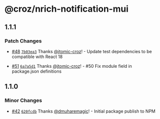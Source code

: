 # @croz/nrich-notification-mui

## 1.1.1

### Patch Changes

- [#48](https://github.com/croz-ltd/nrich-frontend/pull/48) [`7b03ea3`](https://github.com/croz-ltd/nrich-frontend/commit/7b03ea332ee993ffb0df27cb5c5c0dfea37c16f3) Thanks [@jtomic-croz](https://github.com/jtomic-croz)! - Update test dependencies to be compatible with React 18

- [#51](https://github.com/croz-ltd/nrich-frontend/pull/51) [`6a7a5d1`](https://github.com/croz-ltd/nrich-frontend/commit/6a7a5d145ef2c8888c09569bc4c552f65599fca2) Thanks [@jtomic-croz](https://github.com/jtomic-croz)! - #50 Fix module field in package.json definitions

## 1.1.0

### Minor Changes

- [#42](https://github.com/croz-ltd/nrich-frontend/pull/42) [`620fcdb`](https://github.com/croz-ltd/nrich-frontend/commit/620fcdbe526c8f616547b02785d720e6b0a4f4fd) Thanks [@dmuharemagic](https://github.com/dmuharemagic)! - Initial package publish to NPM
